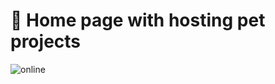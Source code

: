 # 🚀 Home page with hosting pet projects

![online](https://img.shields.io/website?url=https://bringmetheaugust.github.io)
